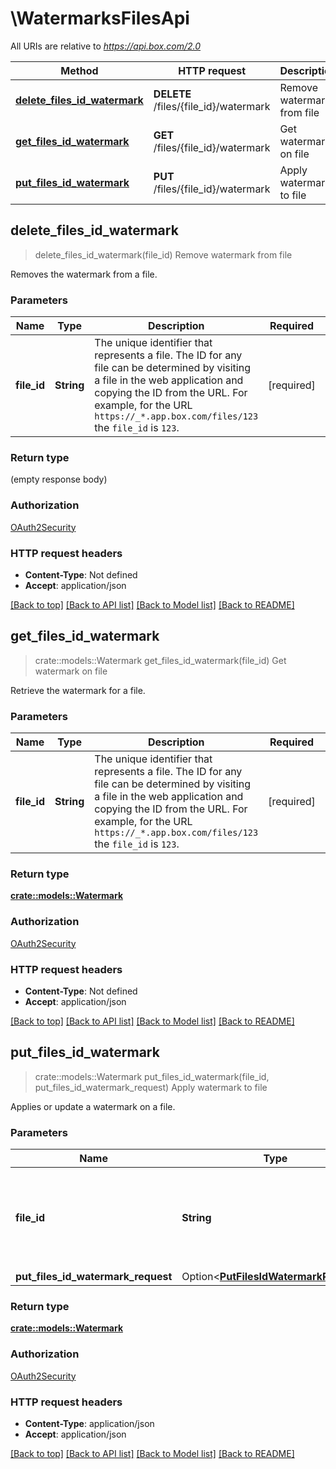 # \WatermarksFilesApi

All URIs are relative to *https://api.box.com/2.0*

Method | HTTP request | Description
------------- | ------------- | -------------
[**delete_files_id_watermark**](WatermarksFilesApi.md#delete_files_id_watermark) | **DELETE** /files/{file_id}/watermark | Remove watermark from file
[**get_files_id_watermark**](WatermarksFilesApi.md#get_files_id_watermark) | **GET** /files/{file_id}/watermark | Get watermark on file
[**put_files_id_watermark**](WatermarksFilesApi.md#put_files_id_watermark) | **PUT** /files/{file_id}/watermark | Apply watermark to file



## delete_files_id_watermark

> delete_files_id_watermark(file_id)
Remove watermark from file

Removes the watermark from a file.

### Parameters


Name | Type | Description  | Required | Notes
------------- | ------------- | ------------- | ------------- | -------------
**file_id** | **String** | The unique identifier that represents a file.  The ID for any file can be determined by visiting a file in the web application and copying the ID from the URL. For example, for the URL `https://_*.app.box.com/files/123` the `file_id` is `123`. | [required] |

### Return type

 (empty response body)

### Authorization

[OAuth2Security](../README.md#OAuth2Security)

### HTTP request headers

- **Content-Type**: Not defined
- **Accept**: application/json

[[Back to top]](#) [[Back to API list]](../README.md#documentation-for-api-endpoints) [[Back to Model list]](../README.md#documentation-for-models) [[Back to README]](../README.md)


## get_files_id_watermark

> crate::models::Watermark get_files_id_watermark(file_id)
Get watermark on file

Retrieve the watermark for a file.

### Parameters


Name | Type | Description  | Required | Notes
------------- | ------------- | ------------- | ------------- | -------------
**file_id** | **String** | The unique identifier that represents a file.  The ID for any file can be determined by visiting a file in the web application and copying the ID from the URL. For example, for the URL `https://_*.app.box.com/files/123` the `file_id` is `123`. | [required] |

### Return type

[**crate::models::Watermark**](Watermark.md)

### Authorization

[OAuth2Security](../README.md#OAuth2Security)

### HTTP request headers

- **Content-Type**: Not defined
- **Accept**: application/json

[[Back to top]](#) [[Back to API list]](../README.md#documentation-for-api-endpoints) [[Back to Model list]](../README.md#documentation-for-models) [[Back to README]](../README.md)


## put_files_id_watermark

> crate::models::Watermark put_files_id_watermark(file_id, put_files_id_watermark_request)
Apply watermark to file

Applies or update a watermark on a file.

### Parameters


Name | Type | Description  | Required | Notes
------------- | ------------- | ------------- | ------------- | -------------
**file_id** | **String** | The unique identifier that represents a file.  The ID for any file can be determined by visiting a file in the web application and copying the ID from the URL. For example, for the URL `https://_*.app.box.com/files/123` the `file_id` is `123`. | [required] |
**put_files_id_watermark_request** | Option<[**PutFilesIdWatermarkRequest**](PutFilesIdWatermarkRequest.md)> |  |  |

### Return type

[**crate::models::Watermark**](Watermark.md)

### Authorization

[OAuth2Security](../README.md#OAuth2Security)

### HTTP request headers

- **Content-Type**: application/json
- **Accept**: application/json

[[Back to top]](#) [[Back to API list]](../README.md#documentation-for-api-endpoints) [[Back to Model list]](../README.md#documentation-for-models) [[Back to README]](../README.md)

